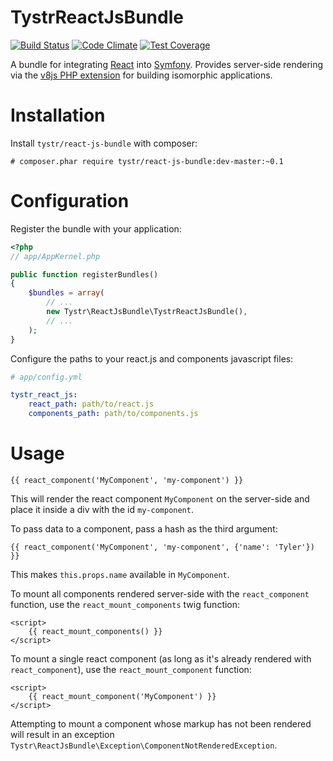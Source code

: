 # TystrReactJsBundle
[![Build Status](https://travis-ci.org/tystr/TystrReactJsBundle.svg?branch=master)](https://travis-ci.org/tystr/TystrReactJsBundle)
[![Code Climate](https://codeclimate.com/github/tystr/TystrReactJsBundle/badges/gpa.svg)](https://codeclimate.com/github/tystr/TystrReactJsBundle)
[![Test Coverage](https://codeclimate.com/github/tystr/TystrReactJsBundle/badges/coverage.svg)](https://codeclimate.com/github/tystr/TystrReactJsBundle/coverage)

A bundle for integrating [React][0] into [Symfony][1]. Provides server-side
rendering via the [v8js PHP extension][2] for building isomorphic applications.

[0]: https://facebook.github.io/react/index.html
[1]: https://symfony.com
[2]: http://php.net/v8js


# Installation

Install `tystr/react-js-bundle` with composer:

    # composer.phar require tystr/react-js-bundle:dev-master:~0.1
    
# Configuration

Register the bundle with your application:

```PHP
<?php
// app/AppKernel.php

public function registerBundles()
{
    $bundles = array(
        // ...
        new Tystr\ReactJsBundle\TystrReactJsBundle(),
        // ...
    );
}
```

Configure the paths to your react.js and components javascript files:

```YAML
# app/config.yml

tystr_react_js:
    react_path: path/to/react.js
    components_path: path/to/components.js
```

# Usage

```twig
{{ react_component('MyComponent', 'my-component') }}

```

This will render the react component `MyComponent` on the server-side and place
it inside a div with the id `my-component`.

To pass data to a component, pass a hash as the third argument:

```twig
{{ react_component('MyComponent', 'my-component', {'name': 'Tyler'}) }}
```
This makes `this.props.name` available in `MyComponent`.

To mount all components rendered server-side with the `react_component`
function, use the `react_mount_components` twig function:

```twig
<script>
    {{ react_mount_components() }}
</script>
```

To mount a single react component (as long as it's already rendered with
`react_component`), use the `react_mount_component` function:

```twig
<script>
    {{ react_mount_component('MyComponent') }}
</script>
```
Attempting to mount a component whose markup has not been rendered will result
in an exception `Tystr\ReactJsBundle\Exception\ComponentNotRenderedException`.

